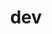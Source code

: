 ---
layout: category
title: dev
excerpt: "posts related to dev study"
search_omit: true
taxonomy: dev
---